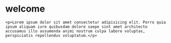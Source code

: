 
<html lang="en">
<head>
    <meta charset="UTF-8">
    <meta name="viewport" content="width=device-width, initial-scale=1.0">
   <script src="https://kit.fontawesome.com/7375f91345.js" crossorigin="anonymous"></script>    
</head>
<body>
    <h1>welcome</h1>
    <i class="fa-brands fa-figma"></i>

    <p>Lorem ipsum dolor sit amet consectetur adipisicing elit. Porro quia ipsum aliquam iure quibusdam dolore saepe sint amet architecto accusamus illo assumenda animi nostrum culpa labore voluptas, perspiciatis repellendus voluptatum.</p>
</body>

</html>
